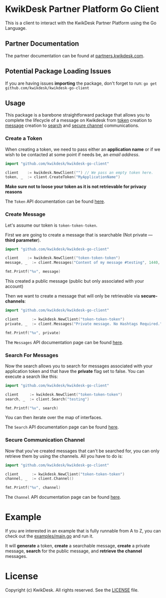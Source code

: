 # KwikDesk Partner Platform Go Client

This is a client to interact with the KwikDesk Partner Platform using the Go Language. 

## Partner Documentation

The partner documentation can be found at [partners.kwikdesk.com](https://partners.kwikdesk.com).

## Potential Package Loading Issues 

If you are having issues **importing** the package, don't forget to run: `go get github.com/kwikdesk/kwikdesk-go-client`

## Usage

This package is a barebone straightforward package that allows you to complete the lifecycle of a
message on Kwikdesk from [token](https://partners.kwikdesk.com/#token) creation to [message](https://partners.kwikdesk.com/#message) creation to [search](https://partners.kwikdesk.com/#search) and [secure channel](https://partners.kwikdesk.com/#channel) communications.

### Create a Token

When creating a token, we need to pass either an **application name** or if we wish to be contacted at some point if needs be, an *email address*.

```go
import "github.com/kwikdesk/kwikdesk-go-client"

client    := kwikdesk.NewClient("") // We pass an empty token here.
token, _  := client.CreateToken("MyApplicationName")
```

**Make sure not to loose your token as it is not retrievable for privacy reasons**


The `Token` API documentation can be found [here](https://partners.kwikdesk.com/#token).

### Create Message

Let's assume our token is `token-token-token`. 


First we are going to create a message that is searchable (Not private — **third parameter**).

```go
import "github.com/kwikdesk/kwikdesk-go-client"

client    := kwikdesk.NewClient("token-token-token")
message, _  := client.Messages("Content of my message #testing", 1440, false)

fmt.Printf("%v", message)
```

This created a public message (public but only associated with your account)

Then we want to create a message that will only be retrievable via **secure-channels**:


```go
import "github.com/kwikdesk/kwikdesk-go-client"

client      := kwikdesk.NewClient("token-token-token")
private, _  := client.Messages("Private message. No Hashtags Required.", 1440, true)

fmt.Printf("%v", private)
```

The `Messages` API documentation page can be found [here](https://partners.kwikdesk.com/#create).

### Search For Messages

Now the search allows you to search for messages associated with your application token and
that have the **private** flag set to false. You can execute a search like this:

```go
import "github.com/kwikdesk/kwikdesk-go-client"

client     := kwikdesk.NewClient("token-token-token")
search, _  := client.Search("testing")

fmt.Printf("%v", search)
```

You can then iterate over the map of interfaces.

The `Search` API documentation page can be found [here](https://partners.kwikdesk.com/#search).

### Secure Communication Channel

Now that you've created messages that can't be searched for, you can only retrieve them by using 
the channels. All  you have to do is:

```go
import "github.com/kwikdesk/kwikdesk-go-client"

client      := kwikdesk.NewClient("token-token-token")
channel, _  := client.Channel()

fmt.Printf("%v", channel)
```

The `Channel` API documentation page can be found [here](https://partners.kwikdesk.com/#channel).

# Example

If you are interested in an example that is fully runnable from A to Z, you can check out the [examples/main.go](examples/main.go) and run it. 

It will **generate** a token, **create** a searchable message, **create** a private message, **search** for the public message, and **retrieve the channel** messages.
# License

Copyright (c) KwikDesk. All rights reserved. See the [LICENSE](LICENSE) file.

